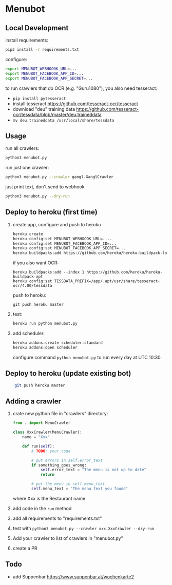 # Menubot

## Local Development

install requirements:

```bash
pip3 install -r requirements.txt
```

configure:

```bash
export MENUBOT_WEBHOOOK_URL=...
export MENUBOT_FACEBOOK_APP_ID=...
export MENUBOT_FACEBOOK_APP_SECRET=...
```

to run crawlers that do OCR (e.g. "Guru1080"), you also need tesseract:

- `pip install pytesseract`
- install tesseract https://github.com/tesseract-ocr/tesseract
- download "deu" training data https://github.com/tesseract-ocr/tessdata/blob/master/deu.traineddata
- `mv deu.traineddata /usr/local/share/tessdata`

## Usage

run all crawlers:

```bash
python3 menubot.py
```

run just one crawler:

```bash
python3 menubot.py --crawler gangl.GanglCrawler
```

just print text, don't send to webhook
```bash
python3 menubot.py --dry-run
```

## Deploy to heroku (first time)

1. create app, configure and push to heroku

    ```bash
    heroku create 
    heroku config:set MENUBOT_WEBHOOOK_URL=....
    heroku config:set MENUBOT_FACEBOOK_APP_ID=...
    heroku config:set MENUBOT_FACEBOOK_APP_SECRET=...
    heroku buildpacks:add https://github.com/heroku/heroku-buildpack-locale
    ```

    if you also want OCR:
    ```
    heroku buildpacks:add --index 1 https://github.com/heroku/heroku-buildpack-apt
    heroku config:set TESSDATA_PREFIX=/app/.apt/usr/share/tesseract-ocr/4.00/tessdata
    ```

    push to heroku:
    ```
    git push heroku master
    ```

1. test:

    ```bash
    heroku run python menubot.py
    ```


2. add scheduler:

    ```bash
    heroku addons:create scheduler:standard
    heroku addons:open scheduler
    ```

    configure command `python menubot.py` to run every day at UTC 10:30

## Deploy to heroku (update existing bot)

```bash
    git push heroku master
```

## Adding a crawler

1. crate new python file in "crawlers" directory:

    ```python
    from . import MenuCrawler

    class XxxCrawler(MenuCrawler):
        name = "Xxx"

        def run(self):
            # TODO: your code

            # put errors in self.error_text
            if something_goes_wrong:
                self.error_text = "The menu is not up to date"
                return

            # put the menu in self.menu_text
            self.menu_text = "The menu text you found"

    ```

    where Xxx is the Restaurant name

1. add code in the `run` method
1. add all requirements to "requirements.txt"
1. test with `python3 menubot.py --crawler xxx.XxxCrawler --dry-run`
1. Add your crawler to list of crawlers in "menubot.py"
1. create a PR


## Todo

- add Suppenbar https://www.suppenbar.at/wochenkarte2
